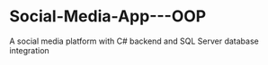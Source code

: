 # Social-Media-App---OOP
A social media platform with C# backend and SQL Server database integration
